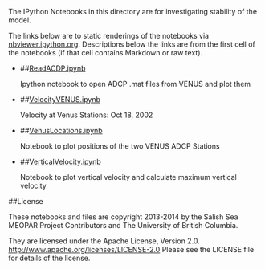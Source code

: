 The IPython Notebooks in this directory are for investigating
stability of the model.

The links below are to static renderings of the notebooks via
[nbviewer.ipython.org](http://nbviewer.ipython.org/).
Descriptions below the links are from the first cell of the notebooks
(if that cell contains Markdown or raw text).

* ##[ReadACDP.ipynb](http://nbviewer.ipython.org/urls/bitbucket.org/salishsea/tools/raw/tip/Stability_analysis/ReadACDP.ipynb)  
    
    Ipython notebook to open ADCP .mat files from VENUS and plot them  

* ##[VelocityVENUS.ipynb](http://nbviewer.ipython.org/urls/bitbucket.org/salishsea/tools/raw/tip/Stability_analysis/VelocityVENUS.ipynb)  
    
    Velocity at Venus Stations: Oct 18, 2002  

* ##[VenusLocations.ipynb](http://nbviewer.ipython.org/urls/bitbucket.org/salishsea/tools/raw/tip/Stability_analysis/VenusLocations.ipynb)  
    
    Notebook to plot positions of the two VENUS ADCP Stations  

* ##[VerticalVelocity.ipynb](http://nbviewer.ipython.org/urls/bitbucket.org/salishsea/tools/raw/tip/Stability_analysis/VerticalVelocity.ipynb)  
    
    Notebook to plot vertical velocity and calculate maximum vertical velocity  


##License

These notebooks and files are copyright 2013-2014
by the Salish Sea MEOPAR Project Contributors
and The University of British Columbia.

They are licensed under the Apache License, Version 2.0.
http://www.apache.org/licenses/LICENSE-2.0
Please see the LICENSE file for details of the license.
